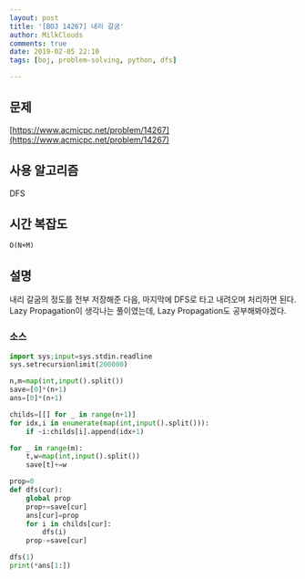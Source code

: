 ```yaml
---
layout: post
title: '[BOJ 14267] 내리 갈굼'
author: MilkClouds
comments: true
date: 2019-02-05 22:10
tags: [boj, problem-solving, python, dfs]

---
```


## 문제
[https://www.acmicpc.net/problem/14267](https://www.acmicpc.net/problem/14267)  


## 사용 알고리즘  
DFS


## 시간 복잡도  
`O(N+M)`  


## 설명  
내리 갈굼의 정도를 전부 저장해준 다음, 마지막에 DFS로 타고 내려오며 처리하면 된다.  
Lazy Propagation이 생각나는 풀이였는데, Lazy Propagation도 공부해봐야겠다.


### 소스  

```python
import sys;input=sys.stdin.readline
sys.setrecursionlimit(200000)

n,m=map(int,input().split())
save=[0]*(n+1)
ans=[0]*(n+1)

childs=[[] for _ in range(n+1)]
for idx,i in enumerate(map(int,input().split())):
    if ~i:childs[i].append(idx+1)

for _ in range(m):
    t,w=map(int,input().split())
    save[t]+=w

prop=0
def dfs(cur):
    global prop
    prop+=save[cur]
    ans[cur]=prop
    for i in childs[cur]:
        dfs(i)
    prop-=save[cur]

dfs(1)
print(*ans[1:])
```